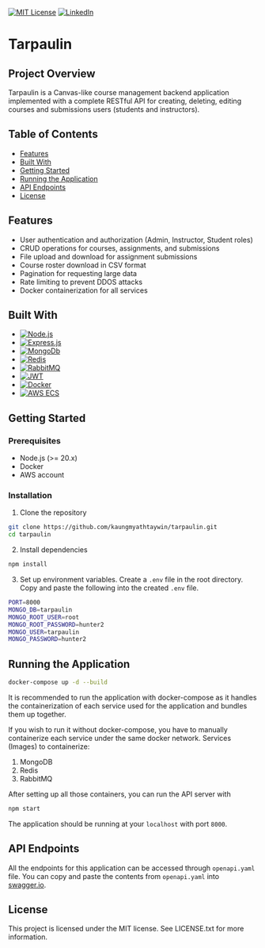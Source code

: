 [![MIT License][license-shield]][license-url]
[![LinkedIn][linkedin-shield]][linkedin-url]

# Tarpaulin

<!-- Project Overview  -->

## Project Overview
Tarpaulin is a Canvas-like course management backend application implemented with a complete RESTful API for creating, deleting, editing courses and submissions users (students and instructors).

<!-- Table of Contents  -->

## Table of Contents
* [Features](#features)
* [Built With](#built-with)
* [Getting Started](#getting-started)
* [Running the Application](#running-the-application)
* [API Endpoints](#api-endpoints)
* [License](#license)

<!-- Features -->

## Features
* User authentication and authorization (Admin, Instructor, Student roles)
* CRUD operations for courses, assignments, and submissions
* File upload and download for assignment submissions
* Course roster download in CSV format
* Pagination for requesting large data
* Rate limiting to prevent DDOS attacks
* Docker containerization for all services

<!-- Built With -->

## Built With
* [![Node.js][Node.js]][Node-url]
* [![Express.js][Express.js]][Express-url]
* [![MongoDb][MongoDB]][MongoDB-url]
* [![Redis][Redis]][Redis-url]
* [![RabbitMQ][RabbitMQ]][RabbitMQ-url]
* [![JWT][JWT]][JWT-url]
* [![Docker][Docker]][Docker-url]
* [![AWS ECS][AWS ECS]][AWS-url]

<!-- Getting Started -->

## Getting Started

### Prerequisites
* Node.js (>= 20.x)
* Docker
* AWS account

### Installation
1. Clone the repository
```sh
git clone https://github.com/kaungmyathtaywin/tarpaulin.git
cd tarpaulin
```

2. Install dependencies
```sh
npm install
```

3. Set up environment variables. Create a `.env` file in the root directory. Copy and paste the following into the created `.env` file.
```sh
PORT=8000
MONGO_DB=tarpaulin
MONGO_ROOT_USER=root
MONGO_ROOT_PASSWORD=hunter2
MONGO_USER=tarpaulin
MONGO_PASSWORD=hunter2 
```

## Running the Application
```sh
docker-compose up -d --build
```
It is recommended to run the application with docker-compose as it handles the containerization of each service used for the application and bundles them up together.

If you wish to run it without docker-compose, you have to manually containerize each service under the same docker network.
Services (Images) to containerize:
1. MongoDB
2. Redis
3. RabbitMQ

After setting up all those containers, you can run the API server with
```sh
npm start
```

The application should be running at your `localhost` with port `8000`.

<!-- API Endpoints -->

## API Endpoints
All the endpoints for this application can be accessed through `openapi.yaml` file. You can copy and paste the contents from `openapi.yaml` into [swagger.io](https://editor.swagger.io/).

<!-- License -->

## License
This project is licensed under the MIT license. See LICENSE.txt for more information.


<!-- MARKDOWN LINKS & IMAGES -->
<!-- https://www.markdownguide.org/basic-syntax/#reference-style-links -->

[license-shield]: https://img.shields.io/github/license/othneildrew/Best-README-Template.svg?style=for-the-badge
[license-url]: https://github.com/othneildrew/Best-README-Template/blob/master/LICENSE.txt

[linkedin-shield]: https://img.shields.io/badge/-LinkedIn-black.svg?style=for-the-badge&logo=linkedin&colorB=555
[linkedin-url]: https://www.linkedin.com/in/kaung-myat-htay-win-258ab9251/

[Node.js]: https://img.shields.io/badge/node.js-green?style=for-the-badge&logo=nodedotjs&logoColor=white&logoSize=auto
[Node-url]: https://nodejs.org/en

[Express.js]: https://img.shields.io/badge/express.js-000000?style=for-the-badge&logo=express&logoColor=white&logoSize=auto
[Express-url]: https://expressjs.com/

[MongoDB]: https://img.shields.io/badge/mongodb-4FAA41?style=for-the-badge&logo=mongodb&logoColor=white&logoSize=auto
[MongoDB-url]: https://www.mongodb.com/

[Redis]: https://img.shields.io/badge/redis-e30007?style=for-the-badge&logo=redis&logoColor=white&logoSize=auto
[Redis-url]: https://redis.io/

[RabbitMQ]: https://img.shields.io/badge/rabbitmq-ff6600?style=for-the-badge&logo=rabbitmq&logoColor=white&logoSize=auto
[RabbitMQ-url]: https://www.rabbitmq.com/

[JWT]:https://img.shields.io/badge/jwt-000000?style=for-the-badge&logoColor=white&logoSize=auto
[JWT-url]: https://jwt.io/

[Docker]: https://img.shields.io/badge/docker-blue?style=for-the-badge&logo=docker&logoColor=white&logoSize=auto
[Docker-url]: https://www.docker.com/

[AWS ECS]: https://img.shields.io/badge/aws_ecs-000000?style=for-the-badge&logo=awsfargate&logoColor=white&logoSize=auto
[AWS-url]: https://aws.amazon.com/ecs/